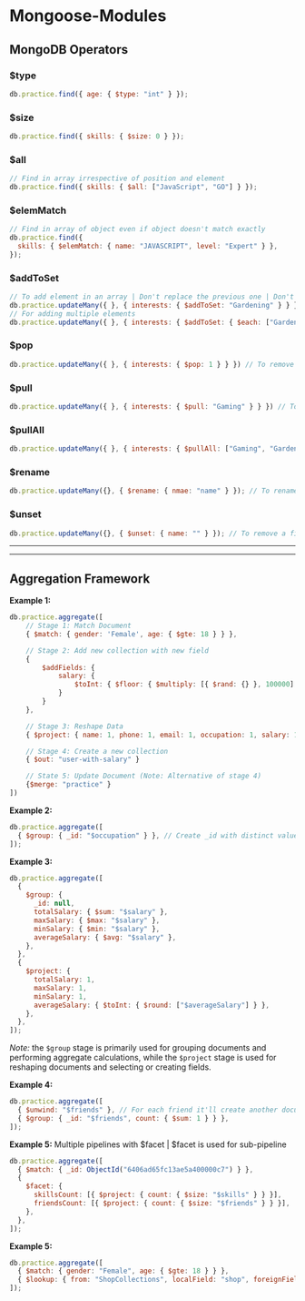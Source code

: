 # Mongoose-Modules

## MongoDB Operators

### $type

```js
db.practice.find({ age: { $type: "int" } });
```

### $size

```js
db.practice.find({ skills: { $size: 0 } });
```

### $all

```js
// Find in array irrespective of position and element
db.practice.find({ skills: { $all: ["JavaScript", "GO"] } });
```

### $elemMatch

```js
// Find in array of object even if object doesn't match exactly
db.practice.find({
  skills: { $elemMatch: { name: "JAVASCRIPT", level: "Expert" } },
});
```

### $addToSet

```js
// To add element in an array | Don't replace the previous one | Don't add Duplicates
db.practice.updateMany({ }, { interests: { $addToSet: "Gardening" } } })
// For adding multiple elements
db.practice.updateMany({ }, { interests: { $addToSet: { $each: ["Gardening", "Sports"] } } } })
```

### $pop

```js
db.practice.updateMany({ }, { interests: { $pop: 1 } } }) // To remove the last element of an Array
```

### $pull

```js
db.practice.updateMany({ }, { interests: { $pull: "Gaming" } } }) // To remove a specific element
```

### $pullAll

```js
db.practice.updateMany({ }, { interests: { $pullAll: ["Gaming", "Gardening"] } } }) // To remove multiple specific elements
```

### $rename

```js
db.practice.updateMany({}, { $rename: { nmae: "name" } }); // To rename a field name
```

### $unset

```js
db.practice.updateMany({}, { $unset: { name: "" } }); // To remove a field
```

---

---

## Aggregation Framework

**Example 1:**

```js
db.practice.aggregate([
    // Stage 1: Match Document
    { $match: { gender: 'Female', age: { $gte: 18 } } },

    // Stage 2: Add new collection with new field
    {
        $addFields: {
            salary: {
                $toInt: { $floor: { $multiply: [{ $rand: {} }, 100000] } }
            }
        }
    },

    // Stage 3: Reshape Data
    { $project: { name: 1, phone: 1, email: 1, occupation: 1, salary: 1, company: 1, address: 1 } },

    // Stage 4: Create a new collection
    { $out: "user-with-salary" }

    // State 5: Update Document (Note: Alternative of stage 4)
    {$merge: "practice" }
])
```

**Example 2:**

```js
db.practice.aggregate([
  { $group: { _id: "$occupation" } }, // Create _id with distinct value
]);
```

**Example 3:**

```js
db.practice.aggregate([
  {
    $group: {
      _id: null,
      totalSalary: { $sum: "$salary" },
      maxSalary: { $max: "$salary" },
      minSalary: { $min: "$salary" },
      averageSalary: { $avg: "$salary" },
    },
  },
  {
    $project: {
      totalSalary: 1,
      maxSalary: 1,
      minSalary: 1,
      averageSalary: { $toInt: { $round: ["$averageSalary"] } },
    },
  },
]);
```

_Note:_ the `$group` stage is primarily used for grouping documents and performing aggregate calculations, while the `$project` stage is used for reshaping documents and selecting or creating fields.

**Example 4:**

```js
db.practice.aggregate([
  { $unwind: "$friends" }, // For each friend it'll create another document and rest of the properties will be same
  { $group: { _id: "$friends", count: { $sum: 1 } } },
]);
```

**Example 5:** Multiple pipelines with $facet | $facet is used for sub-pipeline

```js
db.practice.aggregate([
  { $match: { _id: ObjectId("6406ad65fc13ae5a400000c7") } },
  {
    $facet: {
      skillsCount: [{ $project: { count: { $size: "$skills" } } }],
      friendsCount: [{ $project: { count: { $size: "$friends" } } }],
    },
  },
]);
```

**Example 5:**

```js
db.practice.aggregate([
  { $match: { gender: "Female", age: { $gte: 18 } } },
  { $lookup: { from: "ShopCollections", localField: "shop", foreignField: "product", as: "shop" } },
]);
```
